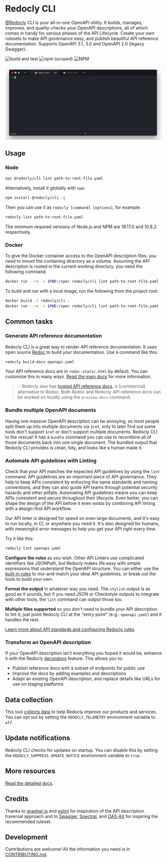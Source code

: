# Redocly CLI

[@Redocly](https://redocly.com) CLI is your all-in-one OpenAPI utility. It builds, manages, improves, and quality-checks your OpenAPI descriptions, all of which comes in handy for various phases of the API Lifecycle. Create your own rulesets to make API governance easy, and publish beautiful API reference documentation. Supports OpenAPI 3.1, 3.0 and OpenAPI 2.0 (legacy Swagger).

![build and test](https://github.com/redocly/redocly-cli/actions/workflows/tests.yaml/badge.svg)
![npm (scoped)](https://img.shields.io/npm/v/@redocly/cli)
![NPM](https://img.shields.io/npm/l/@redocly/cli)

![OpenAPI CLI toolset](./media/redocly-cli.gif)

## Usage

### Node

```sh
npx @redocly/cli lint path-to-root-file.yaml
```

Alternatively, install it globally with `npm`:

```sh
npm install @redocly/cli -g
```

Then you can use it as `redocly [command] [options]`, for example:

```sh
redocly lint path-to-root-file.yaml
```

The minimum required versions of Node.js and NPM are 18.17.0 and 10.8.2 respectively.

### Docker

To give the Docker container access to the OpenAPI description files, you need to
mount the containing directory as a volume. Assuming the API description is rooted
in the current working directory, you need the following command:

```sh
docker run --rm -v $PWD:/spec redocly/cli lint path-to-root-file.yaml
```

To build and run with a local image, run the following from the project root:

```sh
docker build -t redocly/cli .
docker run --rm -v $PWD:/spec redocly/cli lint path-to-root-file.yaml
```

## Common tasks

### Generate API reference documentation

Redocly CLI is a great way to render API reference documentation. It uses open source [Redoc](https://github.com/redocly/redoc) to build your documentation. Use a command like this:

```sh
redocly build-docs openapi.yaml
```

Your API reference docs are in `redoc-static.html` by default. You can customize this in many ways. [Read the main docs](https://redocly.com/docs/cli/commands/build-docs) for more information.

> :bulb: Redocly also has [hosted API reference docs](https://redocly.com/docs/api-registry/guides/api-registry-quickstart/), a (commercial) alternative to Redoc. Both Redoc and Redocly API reference docs can be worked on locally using the `preview-docs` command.

### Bundle multiple OpenAPI documents

Having one massive OpenAPI description can be annoying, so most people split them up into multiple documents via `$ref`, only to later find out some tools don't support `$ref` or don't support multiple documents. Redocly CLI to the rescue! It has a `bundle` command you can use to recombine all of those documents back into one single document. The bundled output that Redocly CLI provides is clean, tidy, and looks like a human made it.

### Automate API guidelines with Linting

Check that your API matches the expected API guidelines by using the `lint` command. API guidelines are an important piece of API governance. They help to keep APIs consistent by enforcing the same standards and naming conventions, and they can also guide API teams through potential security hazards and other pitfalls. Automating API guidelines means you can keep APIs consistent and secure throughout their lifecycle. Even better, you can shape the design of the API before it even exists by combining API linting with a design-first API workflow.

Our API linter is designed for speed on even large documents, and it's easy to run locally, in CI, or anywhere you need it. It's also designed for humans, with meaningful error messages to help you get your API right every time.

Try it like this:

```sh
redocly lint openapi.yaml
```

**Configure the rules** as you wish. Other API Linters use complicated identifiers like JSONPath, but Redocly makes life easy with simple expressions that understand the OpenAPI structure. You can either use the [built-in rules](https://redocly.com/docs/cli/rules) to mix-and-match your ideal API guidelines, or break out the tools to build your own.

**Format the output** in whatever way you need. The `stylish` output is as good as it sounds, but if you need JSON or Checkstyle outputs to integrate with other tools, the `lint` command can output those too.

**Multiple files supported** so you don't need to bundle your API description to lint it; just point Redocly CLI at the "entry point" (e.g.: `openapi.yaml`) and it handles the rest.

[Learn more about API standards and configuring Redocly rules](https://redocly.com/docs/cli/api-standards).

### Transform an OpenAPI description

If your OpenAPI description isn't everything you hoped it would be, enhance it with the Redocly [decorators](https://redocly.com/docs/cli/decorators) feature. This allows you to:

- Publish reference docs with a subset of endpoints for public use
- Improve the docs by adding examples and descriptions
- Adapt an existing OpenAPI description, and replace details like URLs for use on staging platforms

## Data collection

This tool [collects data](./docs/usage-data.md) to help Redocly improve our products and services. You can opt out by setting the `REDOCLY_TELEMETRY` environment variable to `off`.

## Update notifications

Redocly CLI checks for updates on startup. You can disable this by setting the `REDOCLY_SUPPRESS_UPDATE_NOTICE` environment variable to `true`.

## More resources

[Read the detailed docs](https://redocly.com/docs/cli/).

## Credits

Thanks to [graphql-js](https://github.com/graphql/graphql-js) and [eslint](https://github.com/eslint/eslint) for inspiration of the API description traversal approach and to [Swagger](https://github.com/swagger-api/swagger-editor), [Spectral](https://github.com/stoplightio/spectral), and [OAS-Kit](https://github.com/Mermade/oas-kit) for inspiring the recommended ruleset.

## Development

Contributions are welcome! All the information you need is in [CONTRIBUTING.md](CONTRIBUTING.md).
